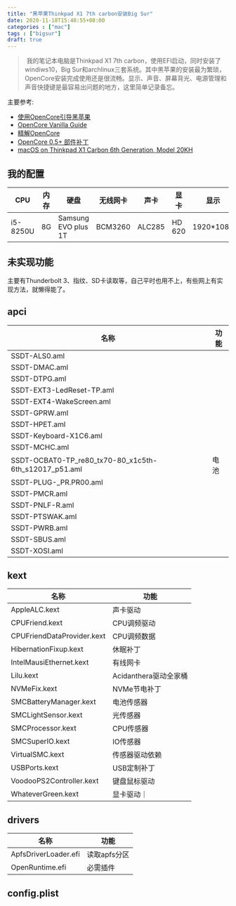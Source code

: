 ```yaml
---
title: "黑苹果Thinkpad X1 7th carbon安装Big Sur"
date: 2020-11-18T15:48:55+08:00
categories : ["mac"]
tags : ["bigsur"]
draft: true
---
```

> 我的笔记本电脑是Thinkpad X1 7th carbon，使用EFI启动，同时安装了windiws10，Big Sur和archlinux三套系统。其中黑苹果的安装最为繁琐，OpenCore安装完成使用还是很流畅。显示、声音、屏幕背光、电源管理和声音快捷键是最容易出问题的地方，这里简单记录备忘。
 
主要参考:
* [使用OpenCore引导黑苹果](https://blog.xjn819.com/post/opencore-guide.html)
* [OpenCore Vanilla Guide](https://khronokernel-2.gitbook.io/opencore-vanilla-desktop-guide/)
* [精解OpenCore](https://blog.daliansky.net/OpenCore-BootLoader.html)
* [OpenCore 0.5+ 部件补丁](https://github.com/daliansky/OC-littl)
* [macOS on Thinkpad X1 Carbon 6th Generation, Model 20KH](https://github.com/tylernguyen/x1c6-hackintosh)

## 我的配置
|CPU|内存|硬盘|无线网卡|声卡|显卡|显示|
|---|----|----|--------|----|----|----|
|i5-8250U|8G|Samsung EVO plus 1T|BCM3260|ALC285|HD 620|1920*1080|
## 未实现功能

主要有Thunderbolt 3、指纹、SD卡读取等，自己平时也用不上，有些网上有实现方法，就懒得能了。

## apci
|名称|功能|
|----|----|
|SSDT-ALS0.aml|
|SSDT-DMAC.aml|
|SSDT-DTPG.aml|
|SSDT-EXT3-LedReset-TP.aml|
|SSDT-EXT4-WakeScreen.aml|
|SSDT-GPRW.aml|
|SSDT-HPET.aml|
|SSDT-Keyboard-X1C6.aml|
|SSDT-MCHC.aml|
|SSDT-OCBAT0-TP_re80_tx70-80_x1c5th-6th_s12017_p51.aml|电池|
|SSDT-PLUG-_PR.PR00.aml|
|SSDT-PMCR.aml|
|SSDT-PNLF-R.aml|
|SSDT-PTSWAK.aml|
|SSDT-PWRB.aml|
|SSDT-SBUS.aml|
|SSDT-XOSI.aml|
## kext
|名称|功能|
|----|----|
|AppleALC.kext|声卡驱动|
|CPUFriend.kext|CPU调频驱动|
|CPUFriendDataProvider.kext|CPU调频数据|
|HibernationFixup.kext|休眠补丁|
|IntelMausiEthernet.kext|有线网卡|
|Lilu.kext|Acidanthera驱动全家桶|
|NVMeFix.kext|NVMe节电补丁|
|SMCBatteryManager.kext|电池传感器|
|SMCLightSensor.kext|光传感器|
|SMCProcessor.kext|CPU传感器|
|SMCSuperIO.kext|IO传感器|
|VirtualSMC.kext|传感器驱动依赖|
|USBPorts.kext|USB定制补丁|
|VoodooPS2Controller.kext|键盘鼠标驱动|
|WhateverGreen.kext|显卡驱动｜
## drivers
|名称|功能|
|----|----|
|ApfsDriverLoader.efi|读取apfs分区|
|OpenRuntime.efi|必需插件|
## config.plist

